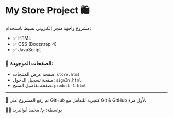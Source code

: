 # My Store Project 🛍️

مشروع واجهة متجر إلكتروني بسيط باستخدام:

- ✅ HTML
- ✅ CSS (Bootstrap 4)
- ✅ JavaScript

### 🧾 الصفحات الموجودة:
- صفحة عرض المنتجات: `store.html`
- صفحة تسجيل الدخول: `signIn.html`
- صفحة تفاصيل المنتج: `product-1.html`

---

🎯 تم رفع المشروع على GitHub كتجربة للتعامل مع Git & GitHub لأول مرة.

👨‍💻 بواسطة: م/ محمد أبواليزيد
